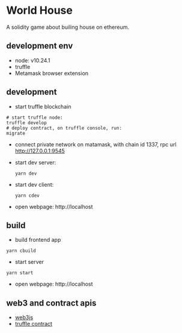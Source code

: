 # World House
A solidity game about builing house on ethereum.

## development env
* node: v10.24.1
* truffle
* Metamask browser extension

## development
* start truffle blockchain
```
# start truffle node:
truffle develop
# deploy contract, on truffle console, run:
migrate
```
* connect private network on matamask, with chain id 1337, rpc url http://127.0.0.1:9545

* start dev server:
  ```
  yarn dev
  ```
* start dev client:
  ```
  yarn cdev
  ```
* open webpage: http://localhost

## build 
* build frontend app
```
yarn cbuild
```
* start server
```
yarn start
```
* open webpage: http://localhost

## web3 and contract apis
* [web3js](https://web3js.readthedocs.io/en/v1.4.0/web3-eth.html)
* [truffle contract](https://github.com/trufflesuite/truffle/tree/master/packages/contract)